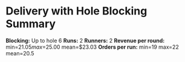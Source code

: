 # Delivery with Hole Blocking Summary

**Blocking:** Up to hole 6 
**Runs:** 2
**Runners:** 2
**Revenue per round:** min=$21.05 max=$25.00 mean=$23.03
**Orders per run:** min=19 max=22 mean=20.5